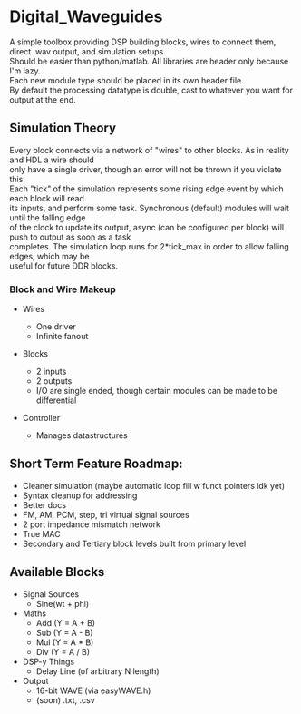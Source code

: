 # Digital_Waveguides
A simple toolbox providing DSP building blocks, wires to connect them, direct .wav output, and simulation setups.  
Should be easier than python/matlab. All libraries are header only because I'm lazy.  
Each new module type should be placed in its own header file.  
By default the processing datatype is double, cast to whatever you want for output at the end.
  
## Simulation Theory
Every block connects via a network of "wires" to other blocks. As in reality and HDL a wire should  
only have a single driver, though an error will not be thrown if you violate this.  
Each "tick" of the simulation represents some rising edge event by which each block will read  
its inputs, and perform some task. Synchronous (default) modules will wait until the falling edge  
of the clock to update its output, async (can be configured per block) will push to output as soon as a task  
completes. The simulation loop runs for 2*tick_max in order to allow falling edges, which may be  
useful for future DDR blocks.  
  
### Block and Wire Makeup
- Wires
	- One driver
	- Infinite fanout

- Blocks
	- 2 inputs
	- 2 outputs
	- I/O are single ended, though certain modules can be made to be differential

- Controller
	- Manages datastructures

  
## Short Term Feature Roadmap:
- Cleaner simulation (maybe automatic loop fill w funct pointers idk yet)
- Syntax cleanup for addressing
- Better docs
- FM, AM, PCM, step, tri virtual signal sources
- 2 port impedance mismatch network
- True MAC
- Secondary and Tertiary block levels built from primary level
  
## Available Blocks
- Signal Sources
	- Sine(wt + phi)
- Maths
	- Add (Y = A + B)
	- Sub (Y = A - B)
	- Mul (Y = A * B)
	- Div (Y = A / B)
- DSP-y Things
	- Delay Line (of arbitrary N length)
- Output
	- 16-bit WAVE (via easyWAVE.h)
	- (soon) .txt, .csv
